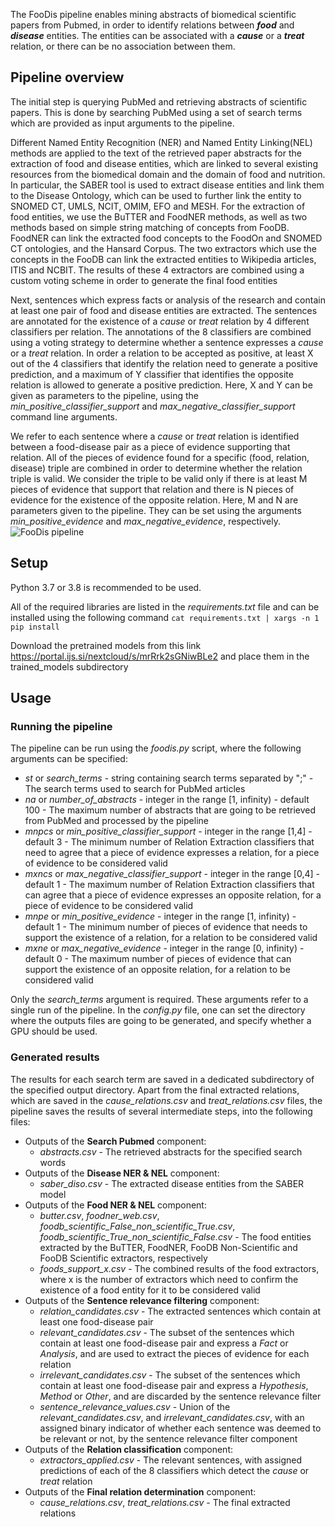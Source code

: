 

The FooDis pipeline enables mining abstracts of biomedical scientific papers from Pubmed, in order to identify relations between _**food**_ and _**disease**_ entities. The entities can be associated with a _**cause**_ or a _**treat**_ relation, or there can be no association between them.
## Pipeline overview

The initial step is querying PubMed and retrieving abstracts of scientific papers. This is done by searching PubMed using a set of search terms which are provided as input arguments to the pipeline.

Different Named Entity Recognition (NER) and Named Entity Linking(NEL) methods are applied to the text of the retrieved paper abstracts for the extraction of food and disease entities, which are linked to several existing resources from the biomedical domain and the domain of food and nutrition. 
In particular, the SABER tool is used to extract disease entities and link them to the Disease Ontology, which can be used to further link the entity to SNOMED CT, UMLS, NCIT, OMIM, EFO and MESH.
For the extraction of food entities, we use the BuTTER and FoodNER methods, as well as two methods based on simple string matching of concepts from FooDB. FoodNER can link the extracted food concepts to the FoodOn and SNOMED CT ontologies, and the Hansard Corpus. The two extractors which use the concepts in the FooDB can link the extracted entities to Wikipedia articles, ITIS and NCBIT. The results of these 4 extractors are combined using a custom voting scheme in order to generate the final food entities

Next, sentences which express facts or analysis of the research and contain at least one pair of food and disease entities are extracted. The sentences are annotated for the existence of a _cause_ or _treat_ relation by 4 different classifiers per relation.
The annotations of the 8 classifiers are combined using a voting strategy to determine whether a sentence expresses a _cause_ or a _treat_ relation. 
In order a relation to be accepted as positive, at least X out of the 4 classifiers that identify the relation need to generate a positive prediction, and a maximum of Y classifier that identifies the opposite relation is allowed to generate a positive prediction. Here, X and Y can be given as parameters to the pipeline, using the _min_positive_classifier_support_ and _max_negative_classifier_support_ command line arguments.

We refer to each sentence where a _cause_ or _treat_ relation is identified between a food-disease pair as a piece of evidence supporting that relation. All of the pieces of evidence found for a specific (food, relation, disease) triple are combined in order to determine whether the relation triple is valid. We consider the triple to be valid only if there is at least M pieces of evidence that support that relation and there is N pieces of evidence for the existence of the opposite relation. Here, M and N are parameters given to the pipeline. They can be set using the arguments _min_positive_evidence_ and _max_negative_evidence_, respectively.
![FooDis pipeline](images/pipeline.png "Initial foodis pipeline")

## Setup
Python 3.7 or 3.8 is recommended to be used.

All of the required libraries are listed in the _requirements.txt_ file and can be installed using the following command `cat requirements.txt | xargs -n 1 pip install`

Download the pretrained models from this link https://portal.ijs.si/nextcloud/s/mrRrk2sGNiwBLe2 and place them in the trained_models subdirectory

## Usage
### Running the pipeline
The pipeline can be run using the _foodis.py_ script, where the following arguments can be specified:
  - _st_ or _search_terms_ - string containing search terms separated by ";" - The search terms used to search for PubMed articles
  - _na_ or _number_of_abstracts_ - integer in the range [1, infinity) - default 100 - The maximum number of abstracts that are going to be retrieved from PubMed and processed by the pipeline
  - _mnpcs_ or _min_positive_classifier_support_ - integer in the range [1,4] - default 3 - The minimum number of Relation Extraction classifiers that need to agree that a piece of evidence expresses a relation, for a piece of evidence to be considered valid
  - _mxncs_ or _max_negative_classifier_support_ - integer in the range [0,4] - default 1 - The maximum number of Relation Extraction classifiers that can agree that a piece of evidence expresses an opposite relation, for a piece of evidence to be considered valid
  - _mnpe_ or _min_positive_evidence_ - integer in the range [1, infinity) - default 1 - The minimum number of pieces of evidence that needs to support the existence of a relation, for a relation to be considered valid
  - _mxne_ or _max_negative_evidence_ - integer in the range [0, infinity) - default 0 - The maximum number of pieces of evidence that can support the existence of an opposite relation, for a relation to be considered valid

Only the _search_terms_ argument is required.
These arguments refer to a single run of the pipeline. In the _config.py_ file, one can set the directory where the outputs files are going to be generated, and specify whether a GPU should be used.

### Generated results
The results for each search term are saved in a dedicated subdirectory of the specified output directory.
Apart from the final extracted relations, which are saved in the _cause_relations.csv_ and _treat_relations.csv_ files, the pipeline saves the results of several intermediate steps, into the following files:
- Outputs of the **Search Pubmed** component:
    - _abstracts.csv_ - The retrieved abstracts for the specified search words
- Outputs of the **Disease NER & NEL** component:    
    - _saber_diso.csv_ - The extracted disease entities from the SABER model
- Outputs of the **Food NER & NEL** component:
    - _butter.csv_, _foodner_web.csv_, _foodb_scientific_False_non_scientific_True.csv_, _foodb_scientific_True_non_scientific_False.csv_ - The food entities extracted by the BuTTER, FoodNER, FooDB Non-Scientific and FooDB Scientific extractors, respectively
    - _foods_support_x.csv_ - The combined results of the food extractors, where x is the number of extractors which need to confirm the existence of a food entity for it to be considered valid
- Outputs of the **Sentence relevance filtering** component:
    - _relation_candidates.csv_ - The extracted sentences which contain at least one food-disease pair
    - _relevant_candidates.csv_ - The subset of the sentences which contain at least one food-disease pair and express a _Fact_ or _Analysis_, and are used to extract the pieces of evidence for each relation
    - _irrelevant_candidates.csv_ - The subset of the sentences which contain at least one food-disease pair and express a _Hypothesis_, _Method_ or _Other_, and are discarded by the sentence relevance filter
    - _sentence_relevance_values.csv_ - Union of the _relevant_candidates.csv_, and _irrelevant_candidates.csv_, with an assigned binary indicator of whether each sentence was deemed to be relevant or not, by the sentence relevance filter component
- Outputs of the **Relation classification** component:
    - _extractors_applied.csv_ - The relevant sentences, with assigned predictions of each of the 8 classifiers which detect the _cause_ or _treat_ relation
- Outputs of the **Final relation determination** component:   
    - _cause_relations.csv_, _treat_relations.csv_ - The final extracted relations